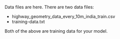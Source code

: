 Data files are here. There are two data files:

- highway_geometry_data_every_10m_india_train.csv
- training-data.txt

Both of the above are training data for your model.